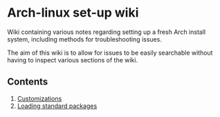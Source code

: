 # Arch-linux set-up wiki
Wiki containing various notes regarding setting up a fresh Arch install system, including methods for troubleshooting issues.

The aim of this wiki is to allow for issues to be easily searchable without having to inspect various sections of the wiki.

## Contents
1. [Customizations](1_customize.md)
2. [Loading standard packages](2_setup.md)
